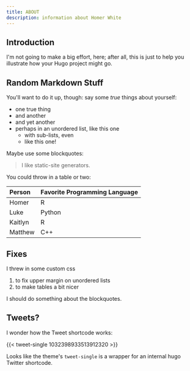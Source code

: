 ```yaml
---
title: ABOUT
description: information about Homer White
---
```


## Introduction

I'm not going to make a big effort, here; after all, this is just to help you illustrate how your Hugo project might go.

## Random Markdown Stuff

You'll want to do it up, though:  say some _true_ things about yourself:

* one true thing
* and another
* and yet another
* perhaps in an unordered list, like this one
  * with sub-lists, even
  * like this one!

Maybe use some blockquotes:

> I like static-site generators.

You could throw in a table or two:

| Person | Favorite Programming Language |
| :--- | :--- |
| Homer | R |
| Luke | Python |
| Kaitlyn | R |
| Matthew | C++ |

## Fixes

I threw in some custom css

1. to fix upper margin on unordered lists
2. to make tables a bit nicer

I should do something about the blockquotes.

## Tweets?

I wonder how the Tweet shortcode works:

{{< tweet-single 1032398933513912320 >}}

Looks like the theme's `tweet-single` is a wrapper for an internal hugo Twitter shortcode.